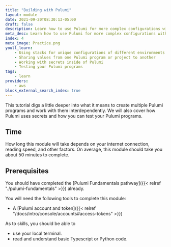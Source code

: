 ```yaml
---
title: "Building with Pulumi"
layout: module
date: 2021-09-20T08:30:13-05:00
draft: false
description: Learn how to use Pulumi for more complex configurations with multiple environments.
meta_desc: Learn how to use Pulumi for more complex configurations with multiple environments.
index: 4
meta_image: Practice.png
youll_learn:
    - Using stacks for unique configurations of different environments
    - Sharing values from one Pulumi program or project to another
    - Working with secrets inside of Pulumi
    - Testing your Pulumi programs
tags:
    - learn
providers:
    - aws
block_external_search_index: true
---
```


This tutorial digs a little deeper into what it means to create multiple Pulumi
programs and work with them interdependently. We will also cover how Pulumi
uses secrets and how you can test your Pulumi programs.

## Time

How long this module will take depends on your internet connection, reading
speed, and other factors. On average, this module should take you about 50
minutes to complete.

## Prerequisites

You should have completed the
[Pulumi Fundamentals pathway]({{< relref "./pulumi-fundamentals" >}}) already.

You will need the following tools to complete this module:

* A [Pulumi account and token]({{< relref "/docs/intro/console/accounts#access-tokens" >}})

As to skills, you should be able to

* use your local terminal.
* read and understand basic Typescript or Python code.

